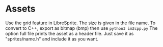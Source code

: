 # Assets

Use the grid feature in LibreSprite.
The size is given in the file name.
To convert to C++, export as bitmap (bmp) then use `python3 im2cpp.py`
The option full file prints the asset as a header file. Just save it as "sprites/name.h" and include it as you want.